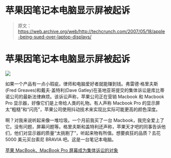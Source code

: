 # 苹果因笔记本电脑显示屏被起诉

> 原文：<https://web.archive.org/web/http://techcrunch.com/2007/05/18/apple-being-sued-over-laptop-displays/>

# 苹果因笔记本电脑显示屏被起诉

![](img/a0bea27a0af56dbddb4af484c2897725.png)

如果一个产品有一点小瑕疵，律师和电脑爱好者就能赚到钱。弗雷德·格里夫斯(Fred Greaves)和戴夫·盖特利(Dave Gatley)在圣地亚哥提交的集体诉讼是库比蒂诺公司的最新法律麻烦。该诉讼声称，苹果公司正在营销 Macbook 和 Macbook Pro 显示器，好像它们是上帝给人类的礼物。有人声称 Macbook Pro 的显示屏太“粗糙”和“闪亮”，苹果公司使用抖动技术来实现比实际可能更高的颜色深度。

啊？对我来说听起来像一堆垃圾。一个月前我买了一台 Macbook，我完全爱上了它。没有问题，屏幕问题等。格里夫斯和盖特利还声称，苹果天才吧的同事告诉他们，他们对显示器的质量“太挑剔了”，听起来物有所值。想要疯狂的品质？去花 5000 美元买台索尼 BRAVIA 吧。这是一台笔记本电脑。

[苹果 MacBook、MacBook Pro 屏幕成为集体诉讼的对象](https://web.archive.org/web/20201031152507/http://www.engadget.com/2007/05/18/apple-macbook-macbook-pro-screens-subject-of-class-action-lawsu/)
